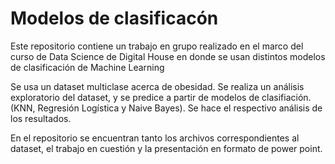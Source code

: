 # Modelos de clasificacón
Este repositorio contiene un trabajo en grupo realizado en el marco del curso de Data Science de Digital House en donde se usan distintos modelos de clasificación de Machine Learning

Se usa un dataset multiclase acerca de obesidad. Se realiza un análisis exploratorio del dataset, y se predice a partir de modelos de clasifiación. (KNN, Regresión Logística y Naive Bayes). Se hace el respectivo análisis de los resultados.

En el repositorio se encuentran tanto los archivos correspondientes al dataset, el trabajo en cuestión y la presentación en formato de power point. 
